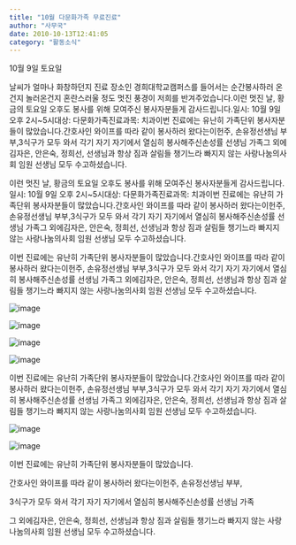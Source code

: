```yaml
---
title: "10월 다문화가족 무료진료"
author: "사무국"
date: 2010-10-13T12:41:05
category: "활동소식"
---
```


10월 9일 토요일

날씨가 얼마나 화창하던지 진료 장소인 경희대학교캠퍼스를 들어서는 순간봉사하러 온건지 놀러온건지 혼란스러울 정도 멋진 풍경이 저희를 반겨주었습니다.이런 멋진 날, 황금의 토요일 오후도 봉사를 위해 모여주신 봉사자분들게 감사드립니다.일시: 10월 9일 오후 2시~5시대상: 다문화가족진료과목: 치과이번 진료에는 유난히 가족단위 봉사자분들이 많았습니다.간호사인 와이프를 따라 같이 봉사하러 왔다는이헌주, 손유정선생님 부부,3식구가 모두 와서 각기 자기 자기에서 열심히 봉사해주신손성률 선생님 가족그 외에김자은, 안은숙, 정희선, 선생님과 항상 짐과 살림들 챙기느라 빠지지 않는 사랑나눔의사회 임원 선생님 모두 수고하셨습니다.

이런 멋진 날, 황금의 토요일 오후도 봉사를 위해 모여주신 봉사자분들게 감사드립니다.일시: 10월 9일 오후 2시~5시대상: 다문화가족진료과목: 치과이번 진료에는 유난히 가족단위 봉사자분들이 많았습니다.간호사인 와이프를 따라 같이 봉사하러 왔다는이헌주, 손유정선생님 부부,3식구가 모두 와서 각기 자기 자기에서 열심히 봉사해주신손성률 선생님 가족그 외에김자은, 안은숙, 정희선, 선생님과 항상 짐과 살림들 챙기느라 빠지지 않는 사랑나눔의사회 임원 선생님 모두 수고하셨습니다.

이번 진료에는 유난히 가족단위 봉사자분들이 많았습니다.간호사인 와이프를 따라 같이 봉사하러 왔다는이헌주, 손유정선생님 부부,3식구가 모두 와서 각기 자기 자기에서 열심히 봉사해주신손성률 선생님 가족그 외에김자은, 안은숙, 정희선, 선생님과 항상 짐과 살림들 챙기느라 빠지지 않는 사랑나눔의사회 임원 선생님 모두 수고하셨습니다.

![image](/files/attach/images/382/392/003/dcfe1d26d707854f3faf72044b095493.jpg)

![image](/files/attach/images/382/392/003/4f3ada05a5b55f1c38a0ef02516ca979.jpg)

![image](/files/attach/images/382/392/003/6e466a195d07abb3b3598fcdc281eb39.jpg)

![image](/files/attach/images/382/392/003/197d68ee10bd44dee814ab7939e39a2b.jpg)

이번 진료에는 유난히 가족단위 봉사자분들이 많았습니다.간호사인 와이프를 따라 같이 봉사하러 왔다는이헌주, 손유정선생님 부부,3식구가 모두 와서 각기 자기 자기에서 열심히 봉사해주신손성률 선생님 가족그 외에김자은, 안은숙, 정희선, 선생님과 항상 짐과 살림들 챙기느라 빠지지 않는 사랑나눔의사회 임원 선생님 모두 수고하셨습니다.

![image](/files/attach/images/382/392/003/5bda23762dd336b0beca6033aab1fb8d.jpg)

![image](/files/attach/images/382/392/003/f3a72ef1634b1ae5f553220426033038.jpg)

이번 진료에는 유난히 가족단위 봉사자분들이 많았습니다.

간호사인 와이프를 따라 같이 봉사하러 왔다는이헌주, 손유정선생님 부부,

3식구가 모두 와서 각기 자기 자기에서 열심히 봉사해주신손성률 선생님 가족

그 외에김자은, 안은숙, 정희선, 선생님과 항상 짐과 살림들 챙기느라 빠지지 않는 사랑나눔의사회 임원 선생님 모두 수고하셨습니다.
